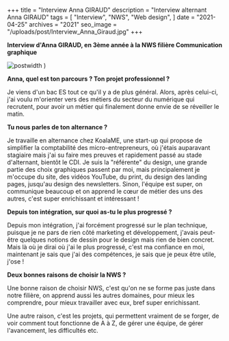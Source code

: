 +++
title = "Interview Anna GIRAUD"
description = "Interview alternant Anna GIRAUD"
tags = [
    "Interview",
    "NWS",
    "Web design",
]
date = "2021-04-25"
archives = "2021"
seo_image = "/uploads/post/Interview_Anna_Giraud.jpg"
+++

**Interview d'Anna GIRAUD, en 3ème année à la NWS filière
Communication graphique**

![postwidth](/uploads/post/Interview_Anna_Giraud.jpg)
)

**Anna, quel est ton parcours ? Ton projet professionnel ?**

Je viens d\'un bac ES tout ce qu\'il y a de plus général. Alors, après
celui-ci, j\'ai voulu m\'orienter vers des métiers du secteur du
numérique qui recrutent, pour avoir un métier qui finalement donne envie
de se réveiller le matin. 

<!--more-->

**Tu nous parles de ton alternance ?**

Je travaille en alternance chez KoalaME, une start-up qui propose de
simplifier la comptabilité des micro-entrepreneurs, où j\'étais
auparavant stagiaire mais j\'ai su faire mes preuves et rapidement passé
au stade d\'alternant, bientôt le CDI. Je suis la \"référente\"
du design, une grande partie des choix graphiques passent par moi, mais
principalement je m\'occupe du site, des vidéos YouTube, du print, du
design des landing pages, jusqu\'au design des newsletters. Sinon,
l\'équipe est super, on communique beaucoup et on apprend le cœur de
métier des uns des autres, c\'est super enrichissant et intéressant !

**Depuis ton intégration, sur quoi as-tu le plus progressé ?**

Depuis mon intégration, j\'ai forcément progressé sur le plan technique,
puisque je ne pars de rien côté marketing et développement, j\'avais
peut-être quelques notions de dessin pour le design mais rien de bien
concret. Mais là où je dirai où j\'ai le plus progressé, c\'est ma
confiance en moi, maintenant je sais que j\'ai des compétences, je sais
que je peux être utile, j\'ose !

**Deux bonnes raisons de choisir la NWS ?**

Une bonne raison de choisir NWS, c\'est qu\'on ne se forme pas juste
dans notre filière, on apprend aussi les autres domaines, pour mieux les
comprendre, pour mieux travailler avec eux, bref super enrichissant.

Une autre raison, c\'est les projets, qui permettent vraiment de se
forger, de voir comment tout fonctionne de A à Z, de gérer une équipe,
de gérer l\'avancement, les difficultés etc.
